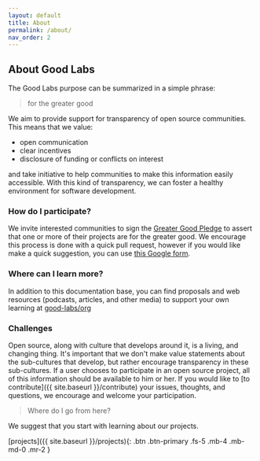 ```yaml
---
layout: default
title: About
permalink: /about/
nav_order: 2
---
```


## About Good Labs

The Good Labs purpose can be summarized in a simple phrase:

> for the greater good

We aim to provide support for transparency of open source communities. This means that
we value:

 - open communication
 - clear incentives
 - disclosure of funding or conflicts on interest

and take initiative to help communities to make this information easily accessible.
With this kind of transparency, we can foster a healthy environment for software development. 

### How do I participate?

We invite interested communities to sign the 
[Greater Good Pledge](https://good-labs.github.io/greater-good-pledge/) to
assert that one or more of their projects are for the greater good. We encourage
this process is done with a quick pull request, however if you would like make
a quick suggestion, you can use [this Google form](https://forms.gle/xkG4CvwhJEzThCjN7).

### Where can I learn more?

In addition to this documentation base, you can find proposals and web resources (podcasts, articles, and other media) to support
your own learning at [good-labs/org](https://www.github.com/good-labs/org/)

### Challenges

Open source, along with culture that develops around it, is a living, and changing thing. It's important that we don't make value statements about
the sub-cultures that develop, but rather encourage transparency in these sub-cultures. If a user chooses to participate in an open source project,
all of this information should be available to him or her. If you would like to [to contribute]({{ site.baseurl }}/contribute) your issues, thoughts, 
and questions, we encourage and welcome your participation.

> Where do I go from here?

We suggest that you start with learning about our projects.

[projects]({{ site.baseurl }}/projects){: .btn .btn-primary .fs-5 .mb-4 .mb-md-0 .mr-2 }
